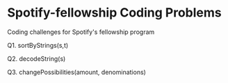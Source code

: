 # Spotify-fellowship Coding Problems
Coding challenges for Spotify's fellowship program

Q1. sortByStrings(s,t)

Q2. decodeString(s)

Q3. changePossibilities(amount, denominations)
